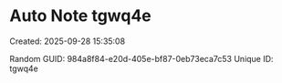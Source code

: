 ﻿# Auto Note tgwq4e
Created: 2025-09-28 15:35:08

Random GUID: 984a8f84-e20d-405e-bf87-0eb73eca7c53
Unique ID: tgwq4e

